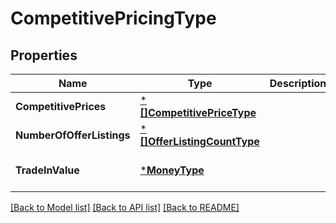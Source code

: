 # CompetitivePricingType

## Properties
Name | Type | Description | Notes
------------ | ------------- | ------------- | -------------
**CompetitivePrices** | [***[]CompetitivePriceType**](array.md) |  | [default to null]
**NumberOfOfferListings** | [***[]OfferListingCountType**](array.md) |  | [default to null]
**TradeInValue** | [***MoneyType**](MoneyType.md) |  | [optional] [default to null]

[[Back to Model list]](../README.md#documentation-for-models) [[Back to API list]](../README.md#documentation-for-api-endpoints) [[Back to README]](../README.md)

